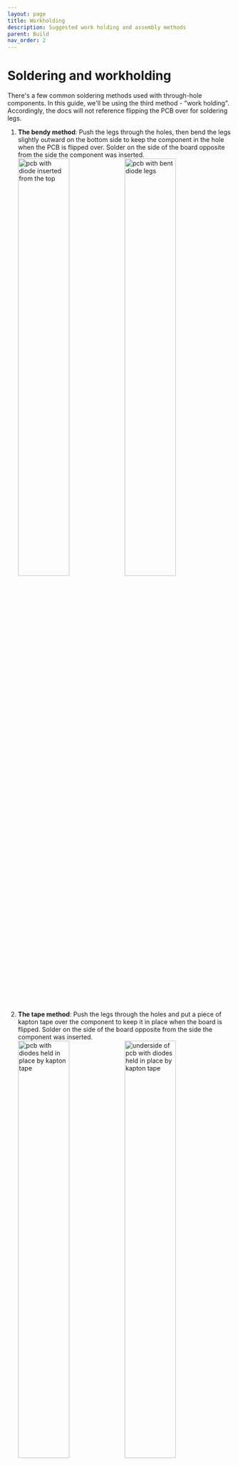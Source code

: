 ```yaml
---
layout: page
title: Workholding
description: Suggested work holding and assembly methods 
parent: Build
nav_order: 2
---
```


# Soldering and workholding

There's a few common soldering methods used with through-hole components. In this guide, we'll be using the third method - "work holding". Accordingly, the docs will not reference flipping the PCB over for soldering legs.

1. **The bendy method**: Push the legs through the holes, then bend the legs slightly outward on the bottom side to keep the component in the hole when the PCB is flipped over. Solder on the side of the board opposite from the side the component was inserted.
<br> <img src="/images/build_guide_pico/diode_bend_top.JPG" alt="pcb with diode inserted from the top" width="49%" /> <img src="/images/build_guide_pico/diode_bend_under.JPG" alt="pcb with bent diode legs" width="49%" />
1. **The tape method**: Push the legs through the holes and put a piece of kapton tape over the component to keep it in place when the board is flipped. Solder on the side of the board opposite from the side the component was inserted.
<br> <img src="/images/build_guide_pico/kapton_top.JPG" alt="pcb with diodes held in place by kapton tape" width="49%" /> <img src="/images/build_guide_pico/kapton_under.JPG" alt="underside of pcb with diodes held in place by kapton tape" width="49%" />
1. **Work holding**: Use helping hands or work holding jig to keep the PCB lifted off the work surface. Insert components through the holes, _do not_ flip the pcb, and solder on the side the components are inserted. <br> This is the recommended method.<br>If you have access to a 3d printer, you can print disposable [work holding legs designed specifically for the ErgoDonk Zero PCB](https://www.printables.com/model/733164-ergodonk-zero-pcb-holding-feet). <br> <Br>
**[Magnetic work holding thingies](https://www.aliexpress.us/item/2255800735314797.html)** <br><img src="/images/build_guide_pico/top_jig.JPG" alt="pcb in workholding jigs with diodes inserted from the top" width="49%" /> <img src="/images/build_guide_pico/workholding_jig_solder_from_top.JPG" alt="pcb in workholding jigs with diodes protruding" width="49%" /><br> <br>**[3d Printable work holding feet](https://www.printables.com/model/733164-ergodonk-zero-pcb-holding-feet)**<br>
<img src="/images/build_guide_pico/sofle_pico_workholding_four_foot.jpeg" alt="Disposable 3d printable work holding legs for the Sofle Pico" width="32%" /> <img src="/images/build_guide_pico/sofle_pico_workholding_foot_closeup.jpeg" alt="Close up of a disposable 3d printable work holding leg for the Sofle Pico" width="32%" /> <img src="/images/build_guide_pico/3d_model_of_work_feet.png" alt="3d model of a disposable 3d printable work holding leg for the Sofle Pico" width="32%" />